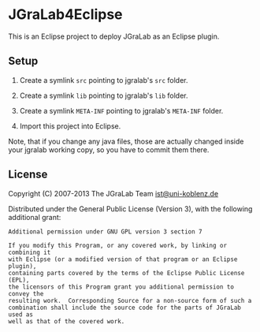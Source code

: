 # JGraLab4Eclipse

This is an Eclipse project to deploy JGraLab as an Eclipse plugin.

## Setup

1. Create a symlink `src` pointing to jgralab's `src` folder.

2. Create a symlink `lib` pointing to jgralab's `lib` folder.

3. Create a symlink `META-INF` pointing to jgralab's `META-INF` folder.

4. Import this project into Eclipse.

Note, that if you change any java files, those are actually changed inside your
jgralab working copy, so you have to commit them there.


## License

Copyright (C) 2007-2013 The JGraLab Team <ist@uni-koblenz.de>

Distributed under the General Public License (Version 3), with the following
additional grant:

    Additional permission under GNU GPL version 3 section 7

    If you modify this Program, or any covered work, by linking or combining it
    with Eclipse (or a modified version of that program or an Eclipse plugin),
    containing parts covered by the terms of the Eclipse Public License (EPL),
    the licensors of this Program grant you additional permission to convey the
    resulting work.  Corresponding Source for a non-source form of such a
    combination shall include the source code for the parts of JGraLab used as
    well as that of the covered work.


<!-- Local Variables:        -->
<!-- mode: markdown          -->
<!-- indent-tabs-mode: nil   -->
<!-- End:                    -->
